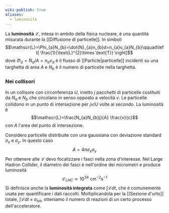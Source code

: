 ```yaml
---
wiki-publish: true
aliases:
  - luminosità
---
```

La **luminosità** $\mathscr{L}$, intesa in ambito della fisica nucleare, è una quantità misurata durante la [[Diffusione di particelle]]. In simboli
$$\mathscr{L}=\Phi_{a}N_{b}=\dot{N}_{a}n_{b}d=n_{a}v_{a}N_{b}\qquad\left[ \frac{1}{\text{L}^{2}\times \text{T}} \right]$$
dove $\Phi_{a}=\dot{N}_{a}/A=n_{a}v_{a}$ è il flusso di [[Particle|particelle]] incidenti su una targhetta di area $A$ e $N_{b}$ è il numero di particelle nella targhetta.
### Nei collisori
In un collisore con circonferenza $U$, inietto $j$ pacchetti di particelle costituiti da $N_{a}$ e $N_{b}$ che circolano in senso opposto a velocità $v$. Le particelle collidono in un punto di intersezione per $jv/U$ volte al secondo. La luminosità è
$$\mathscr{L}=\frac{N_{a}N_{b}j}{A} \frac{v}{c}$$
con $A$ l'area del punto di intersezione.

Considero particelle distribuite con una gaussiana con deviazione standard $\sigma_{x}$ e $\sigma_{y}$. In questo caso
$$A=4\pi\sigma_{x}\sigma_{y}$$
Per ottenere alte $\mathscr{L}$ devo focalizzare i fasci nella zona d'interesse. Nel Large Hadron Collider, il diametro dei fasci è nell'ordine dei micrometri e produce luminosità
$$\mathscr{L}_{LHC}\simeq10^{34}\text{ cm}^{-2}\text{s}^{-1}$$
Si definisce anche la **luminosità integrata** come $\int\mathscr{L} dt$, che è comunemente usata per quantificare i dati raccolti. Moltiplicandola per la [[Sezione d'urto]] totale, $\int\mathscr{L}dt\times\sigma_{tot}$, otteniamo il numero di reazioni di un certo processo dell'acceleratore.